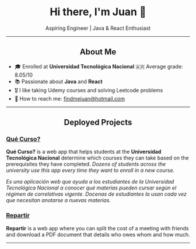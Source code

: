 <h1 align="center">Hi there, I'm Juan 👋</h1>
<p align="center">Aspiring Engineer | Java & React Enthusiast</p>
<hr/>
<h2 align="center">About Me</h2>
<ul>
  <li>🎓 Enrolled at <b>Universidad Tecnológica Nacional</b> 🇦🇷 Average grade: 8.05/10</li>
  <li>📚 Passionate about <b>Java</b> and <b>React</b></li>
  <li>🎖️ I like taking Udemy courses and solving Leetcode problems</li>
  <li>📧 How to reach me: <a href="mailto:findmejuan@hotmail.com">findmejuan@hotmail.com</a></li>
</ul>
<hr/>
<h2 align="center">Deployed Projects</h2>
<h3><a href="https://que-curso-juanliendo-brunovir.vercel.app/">Qué Curso?</a></h3>
<p>
  <b>Qué Curso?</b> is a web app that helps students at the <b>Universidad Tecnológica Nacional</b> determine which courses they can take based on the prerequisites they have completed.
  <i>Dozens of students across the university use this app every time they want to enroll in a new course.</i>
</p>
<p>
  <i>Es una aplicación web que ayuda a los estudiantes de la Universidad Tecnológica Nacional a conocer qué materias pueden cursar según el régimen de correlativas vigente. 
  Docenas de estudiantes la usan cada vez que necesitan anotarse a nuevas materias.</i>
</p>
<h3><a href="https://juan-lien-do.github.io/repartir/">Repartir</a></h3>
<p>
  <b>Repartir</b> is a web app where you can split the cost of a meeting with friends and download a PDF document that details who owes whom and how much.
</p>
<hr/>

